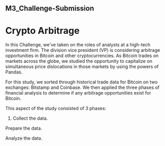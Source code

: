 ## M3_Challenge-Submission
# Crypto Arbitrage

In this Challenge, we've taken on the roles of analysts at a high-tech investment firm. The division vice president (VP) is considering arbitrage opportunities in Bitcoin and other cryptocurrencies. As Bitcoin trades on markets across the globe, we studied the opportunity to capitalize on simultaneous price dislocations in those markets by using the powers of Pandas.

For this study, we sorted through historical trade data for Bitcoin on two exchanges: Bitstamp and Coinbase. We then applied the three phases of financial analysis to determine if any arbitrage opportunities exist for Bitcoin.

This aspect of the study consisted of 3 phases:

   1)  Collect the data.

Prepare the data.

Analyze the data.
